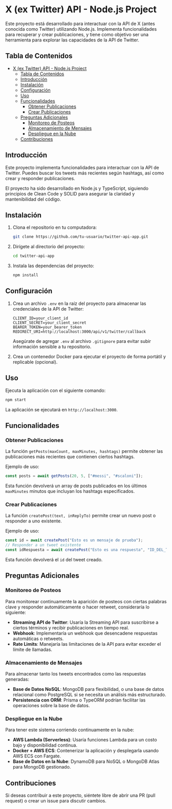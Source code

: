 # X (ex Twitter) API - Node.js Project

Este proyecto está desarrollado para interactuar con la API de X (antes conocida como Twitter) utilizando Node.js. Implementa funcionalidades para recuperar y crear publicaciones, y tiene como objetivo ser una herramienta para explorar las capacidades de la API de Twitter.

## Tabla de Contenidos
- [X (ex Twitter) API - Node.js Project](#x-ex-twitter-api---nodejs-project)
  - [Tabla de Contenidos](#tabla-de-contenidos)
  - [Introducción](#introducción)
  - [Instalación](#instalación)
  - [Configuración](#configuración)
  - [Uso](#uso)
  - [Funcionalidades](#funcionalidades)
    - [Obtener Publicaciones](#obtener-publicaciones)
    - [Crear Publicaciones](#crear-publicaciones)
  - [Preguntas Adicionales](#preguntas-adicionales)
    - [Monitoreo de Posteos](#monitoreo-de-posteos)
    - [Almacenamiento de Mensajes](#almacenamiento-de-mensajes)
    - [Despliegue en la Nube](#despliegue-en-la-nube)
  - [Contribuciones](#contribuciones)

## Introducción

Este proyecto implementa funcionalidades para interactuar con la API de Twitter. Puedes buscar los tweets más recientes según hashtags, así como crear y responder publicaciones.

El proyecto ha sido desarrollado en Node.js y TypeScript, siguiendo principios de Clean Code y SOLID para asegurar la claridad y mantenibilidad del código.

## Instalación

1. Clona el repositorio en tu computadora:
   ```sh
   git clone https://github.com/tu-usuario/twitter-api-app.git
   ```

2. Dirígete al directorio del proyecto:
   ```sh
   cd twitter-api-app
   ```

3. Instala las dependencias del proyecto:
   ```sh
   npm install
   ```

## Configuración

1. Crea un archivo `.env` en la raíz del proyecto para almacenar las credenciales de la API de Twitter:

   ```
   CLIENT_ID=your_client_id
   CLIENT_SECRET=your_client_secret
   BEARER_TOKEN=your_bearer_token
   REDIRECT_URI=http://localhost:3000/api/v1/twitter/callback
   ```

   Asegúrate de agregar `.env` al archivo `.gitignore` para evitar subir información sensible a tu repositorio.

2. Crea un contenedor Docker para ejecutar el proyecto de forma portátil y replicable (opcional).

## Uso

Ejecuta la aplicación con el siguiente comando:
```sh
npm start
```
La aplicación se ejecutará en `http://localhost:3000`.

## Funcionalidades

### Obtener Publicaciones

La función `getPosts(maxCount, maxMinutes, hashtags)` permite obtener las publicaciones más recientes que contienen ciertos hashtags.

Ejemplo de uso:
```js
const posts = await getPosts(20, 5, ["#messi", "#scaloni"]);
```

Esta función devolverá un array de posts publicados en los últimos `maxMinutes` minutos que incluyan los hashtags especificados.

### Crear Publicaciones

La función `createPost(text, inReplyTo)` permite crear un nuevo post o responder a uno existente.

Ejemplo de uso:
```js
const id = await createPost("Esto es un mensaje de prueba");
// Responder a un tweet existente
const idRespuesta = await createPost("Esto es una respuesta", "ID_DEL_TWEET");
```

Esta función devolverá el `id` del tweet creado.

## Preguntas Adicionales

### Monitoreo de Posteos
Para monitorear continuamente la aparición de posteos con ciertas palabras clave y responder automáticamente o hacer retweet, consideraría lo siguiente:
- **Streaming API de Twitter**: Usaría la Streaming API para suscribirse a ciertos términos y recibir publicaciones en tiempo real.
- **Webhook**: Implementaría un webhook que desencadene respuestas automáticas o retweets.
- **Rate Limits**: Manejaría las limitaciones de la API para evitar exceder el límite de llamadas.

### Almacenamiento de Mensajes
Para almacenar tanto los tweets encontrados como las respuestas generadas:
- **Base de Datos NoSQL**: MongoDB para flexibilidad, o una base de datos relacional como PostgreSQL si se necesita un análisis más estructurado.
- **Persistencia con ORM**: Prisma o TypeORM podrían facilitar las operaciones sobre la base de datos.

### Despliegue en la Nube
Para tener este sistema corriendo continuamente en la nube:
- **AWS Lambda (Serverless)**: Usaría funciones Lambda para un costo bajo y disponibilidad continua.
- **Docker + AWS ECS**: Contenerizar la aplicación y desplegarla usando AWS ECS con Fargate.
- **Base de Datos en la Nube**: DynamoDB para NoSQL o MongoDB Atlas para MongoDB gestionado.

## Contribuciones
Si deseas contribuir a este proyecto, siéntete libre de abrir una PR (pull request) o crear un issue para discutir cambios.


